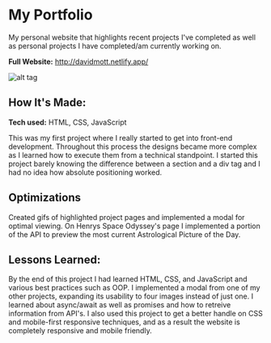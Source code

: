 # My Portfolio
My personal website that highlights recent projects I've completed as well as personal projects I have completed/am currently working on.

**Full Website:** http://davidmott.netlify.app/

![alt tag](images/portfolioGif.gif)

## How It's Made:

**Tech used:** HTML, CSS, JavaScript

This was my first project where I really started to get into front-end development. Throughout this process the designs became more complex as I learned how to execute them from a technical standpoint. I started this project barely knowing the difference between a section and a div tag and I had no idea how absolute positioning worked.

## Optimizations

Created gifs of highlighted project pages and implemented a modal for optimal viewing. On Henrys Space Odyssey's page I implemented a portion of the API to preview the most current Astrological Picture of the Day.

## Lessons Learned:

By the end of this project I had learned HTML, CSS, and JavaScript and various best practices such as OOP. I implemented a modal from one of my other projects, expanding its usability to four images instead of just one. I learned about async/await as well as promises and how to retreive information from API's. I also used this project to get a better handle on CSS and mobile-first responsive techniques, and as a result the website is completely responsive and mobile friendly.

